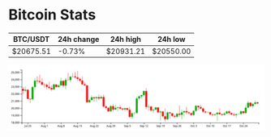 # Bitcoin Stats

BTC/USDT|24h change|24h high|24h low|
|---|---|---|---|
|$20675.51|-0.73%|$20931.21|$20550.00|

<img src="./chart.svg">
